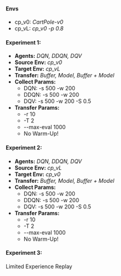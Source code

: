 #### Envs
- cp_v0:   _CartPole-v0_  
- cp_vL:   _cp_v0 -p 0.8_

#### Experiment 1:
- **Agents:**     _DQN, DDQN, DQV_  
- **Source Env:** _cp_v0_  
- **Target Env:** _cp_vL_  
- **Transfer:**   _Buffer, Model, Buffer + Model_  
- **Collect Params:**
    + DQN: -s 500 -w 200
    + DDQN: -s 500 -w 200
    + DQV: -s 500 -w 200 -S 0.5
- **Transfer Params:**
    + -r 10
    + -T 2
    + --max-eval 1000
    + No Warm-Up!

#### Experiment 2:
- **Agents:**     _DQN, DDQN, DQV_  
- **Source Env:** _cp_vL_  
- **Target Env:** _cp_v0_  
- **Transfer:**   _Buffer, Model, Buffer + Model_  
- **Collect Params:**
    + DQN: -s 500 -w 200
    + DDQN: -s 500 -w 200
    + DQV: -s 500 -w 200 -S 0.5
- **Transfer Params:**
    + -r 10
    + -T 2
    + --max-eval 1000
    + No Warm-Up!
    
#### Experiment 3:
Limited Experience Replay
